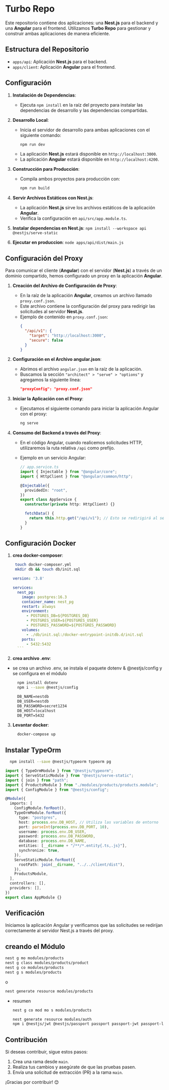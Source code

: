 # Turbo Repo

Este repositorio contiene dos aplicaciones: una **Nest.js** para el backend y una **Angular** para el frontend. Utilizamos **Turbo Repo** para gestionar y construir ambas aplicaciones de manera eficiente.

## Estructura del Repositorio

- `apps/api`: Aplicación **Nest.js** para el backend.
- `apps/client`: Aplicación **Angular** para el frontend.

## Configuración

1. **Instalación de Dependencias**:

   - Ejecuta `npm install` en la raíz del proyecto para instalar las dependencias de desarrollo y las dependencias compartidas.

2. **Desarrollo Local**:

   - Inicia el servidor de desarrollo para ambas aplicaciones con el siguiente comando:
     ```bash
     npm run dev
     ```
   - La aplicación **Nest.js** estará disponible en `http://localhost:3000`.
   - La aplicación **Angular** estará disponible en `http://localhost:4200`.

3. **Construcción para Producción**:

   - Compila ambos proyectos para producción con:
     ```bash
     npm run build
     ```

4. **Servir Archivos Estáticos con Nest.js**:

   - La aplicación **Nest.js** sirve los archivos estáticos de la aplicación **Angular**.
   - Verifica la configuración en `api/src/app.module.ts`.

5. **Instalar dependencias en Nest.js**:
   `npm install --workspace api @nestjs/serve-static`

6. **Ejecutar en produccion**:
   `node apps/api/dist/main.js`

## Configuración del Proxy

Para comunicar el cliente (**Angular**) con el servidor (**Nest.js**) a través de un dominio compartido, hemos configurado un proxy en la aplicación **Angular**.

1. **Creación del Archivo de Configuración de Proxy**:

   - En la raíz de la aplicación **Angular**, creamos un archivo llamado `proxy.conf.json`.
   - Este archivo contiene la configuración del proxy para redirigir las solicitudes al servidor **Nest.js**.
   - Ejemplo de contenido en `proxy.conf.json`:
     ```json
     {
       "/api/v1": {
         "target": "http://localhost:3000",
         "secure": false
       }
     }
     ```

2. **Configuración en el Archivo angular.json**:

   - Abrimos el archivo `angular.json` en la raíz de la aplicación.
   - Buscamos la sección `"architect" > "serve" > "options"` y agregamos la siguiente línea:
     ```json
     "proxyConfig": "proxy.conf.json"
     ```

3. **Iniciar la Aplicación con el Proxy**:

   - Ejecutamos el siguiente comando para iniciar la aplicación Angular con el proxy:
     ```bash
     ng serve
     ```

4. **Consumo del Backend a través del Proxy**:

   - En el código Angular, cuando realicemos solicitudes HTTP, utilizaremos la ruta relativa `/api` como prefijo.
   - Ejemplo en un servicio Angular:

     ```typescript
     // app.service.ts
     import { Injectable } from "@angular/core";
     import { HttpClient } from "@angular/common/http";

     @Injectable({
       providedIn: "root",
     })
     export class AppService {
       constructor(private http: HttpClient) {}

       fetchData() {
         return this.http.get("/api/v1"); // Esto se redirigirá al servidor Nest.js
       }
     }
     ```

## Configuración Docker

1. **crea docker-composer**:

   ```bash
    touch docker-composer.yml
    mkdir db && touch db/init.sql
   ```

   ````yml
   version: '3.8'

   services:
     nest_pg:
       image: postgres:16.3
       container_name: nest_pg
       restart: always
       environment:
         - POSTGRES_DB=${POSTGRES_DB}
         - POSTGRES_USER=${POSTGRES_USER}
         - POSTGRES_PASSWORD=${POSTGRES_PASSWORD}
       volumes:
         - ./db/init.sql:/docker-entrypoint-initdb.d/init.sql
       ports:
         - 5432:5432
     ```

   ````

2. **crea archivo .env**:

- se crea un archivo .env, se instala el paquete dotenv & @nestjs/config y se configura en el módulo

  ```bash
    npm install dotenv
    npm i --save @nestjs/config
  ```

  ```txt
    DB_NAME=nestdb
    DB_USER=nestdb
    DB_PASSWORD=secret1234
    DB_HOST=localhost
    DB_PORT=5432
  ```

3. **Levantar docker**:

   ```bash
     docker-compose up
   ```

<!-- ## Configuración Prisma

1. **Instala Prisma**:

     ```bash
      npm i prisma -D
     ```

2. **Configura Prisma**:

     ```bash
      npx prisma init
     ``` -->

## Instalar TypeOrm

```bash
  npm install --save @nestjs/typeorm typeorm pg
```

```typescript
import { TypeOrmModule } from "@nestjs/typeorm";
import { ServeStaticModule } from "@nestjs/serve-static";
import { join } from "path";
import { ProductsModule } from "./modules/products/products.module";
import { ConfigModule } from "@nestjs/config";

@Module({
  imports: [
    ConfigModule.forRoot(),
    TypeOrmModule.forRoot({
      type: "postgres",
      host: process.env.DB_HOST, // Utiliza las variables de entorno
      port: parseInt(process.env.DB_PORT, 10),
      username: process.env.DB_USER,
      password: process.env.DB_PASSWORD,
      database: process.env.DB_NAME,
      entities: [__dirname + "/**/*.entity{.ts,.js}"],
      synchronize: true,
    }),
    ServeStaticModule.forRoot({
      rootPath: join(__dirname, "../../client/dist"),
    }),
    ProductsModule,
  ],
  controllers: [],
  providers: [],
})
export class AppModule {}
```

## Verificación

Iniciamos la aplicación Angular y verificamos que las solicitudes se redirijan correctamente al servidor Nest.js a través del proxy.

## creando el Módulo

```bash
nest g mo modules/products
nest g class modules/products/product
nest g co modules/products
nest g s modules/products
```

o

```bash
nest generate resource modules/products
```

- resumen

  ```bash
  nest g co mod mo s modules/products
  ```

  ```bash
  nest generate resource modules/auth
  npm i @nestjs/jwt @nestjs/passport passport passport-jwt passport-local
  ```

## Contribución

Si deseas contribuir, sigue estos pasos:

1. Crea una rama desde `main`.
2. Realiza tus cambios y asegúrate de que las pruebas pasen.
3. Envía una solicitud de extracción (PR) a la rama `main`.

¡Gracias por contribuir! 😊
